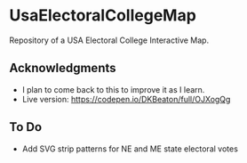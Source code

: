 # UsaElectoralCollegeMap

Repository of a USA Electoral College Interactive Map.

## Acknowledgments

- I plan to come back to this to improve it as I learn.
- Live version: https://codepen.io/DKBeaton/full/OJXogQg

## To Do

- Add SVG strip patterns for NE and ME state electoral votes
